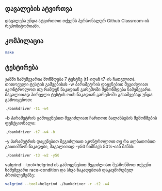 ## დავალების ატვირთვა
დავალება უნდა ატვირთოთ თქვენს პერსონალურ Github Classroom-ის რეპოზიტორიაში.

## კომპილაცია

```sh
make
```

## ტესტირება
ჯამში ნამუშევარია მოწმდება 7 ტესტზე (t1-იდან t7-ის ჩათვლით).  
თითოეული ტესტის გაშვებისას -w პარამეტრის დაყენებით შეგიძლიათ აკონტროლოთ თუ რამდენ ნაკადიან გარემოში შემოწმდება ნამუშევარი.  
მაგალითად პირველი ტესტის ოთხ ნაკადიან გარემოში გასაშვებად უნდა გამოიყენოთ:
```sh
./bankdriver -t1 -w4
```
-b პარამეტრის გამოყენებით შეგიძლიათ ჩართოთ ბალანსების შემოწმების ფუნქციონალი:
```sh
./bankdriver -t7 -w4 -b
```
-y პარამეტრის დაყენებით შეგიძლიათ აკონტროლოთ თუ რა ალბათობით გაითიშნონ ნაკადები, მაგალითად -y50 ნიშნავს 50%-იან შანსს:
```sh
./bankdriver -t3 -w2 -y50
```
valgrind --tool=helgrind ის გამოყენებით შეგიძლიათ შეამოწმოთ თქვენი ნამუშევარი race-condition და სხვა ნაკადებთან დაკავშირებულ პრობლემებზე:
```sh
valgrind --tool=helgrind ./bankdriver -r -t2 -w4
```
